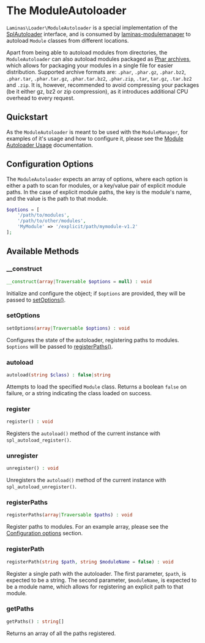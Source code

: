 # The ModuleAutoloader

`Laminas\Loader\ModuleAutoloader` is a special implementation of the
[SplAutoloader](spl-autoloader.md) interface, and is consumed by
[laminas-modulemanager](https://github.com/laminas/laminas-modulemanager) to
autoload `Module` classes from different locations.

Apart from being able to autoload modules from directories, the
`ModuleAutoloader` can also autoload modules packaged as [Phar
archives](http://php.net/phar), which allows for packaging your modules in a
single file for easier distribution. Supported archive formats are: `.phar`,
`.phar.gz`, `.phar.bz2`, `.phar.tar`, `.phar.tar.gz`, `.phar.tar.bz2`,
`.phar.zip`, `.tar`, `tar.gz`, `.tar.bz2` and `.zip`. It is, however,
recommended to avoid compressing your packages (be it either gz, bz2 or zip
compression), as it introduces additional CPU overhead to every request.

## Quickstart

As the `ModuleAutoloader` is meant to be used with the `ModuleManager`, for
examples of it's usage and how to configure it, please see the
[Module Autoloader Usage](https://docs.laminas.dev/laminas-modulemanager/module-autoloader/)
documentation.

## Configuration Options

The `ModuleAutoloader` expects an array of options, where each option is either
a path to scan for modules, or a key/value pair of explicit module paths. In the
case of explicit module paths, the key is the module's name, and the value is
the path to that module.

```php
$options = [
    '/path/to/modules',
    '/path/to/other/modules',
    'MyModule' => '/explicit/path/mymodule-v1.2'
];
```

## Available Methods

### \_\_construct

```php
__construct(array|Traversable $options = null) : void
```

Initialize and configure the object; if `$options` are provided, they will be
passed to [setOptions()](#setoptions).

### setOptions

```php
setOptions(array|Traversable $options) : void
```

Configures the state of the autoloader, registering paths to modules. `$options`
will be passed to [registerPaths()](#registerpaths).

### autoload

```php
autoload(string $class) : false|string
```

Attempts to load the specified `Module` class. Returns a boolean `false` on
failure, or a string indicating the class loaded on success.

### register

```php
register() : void
```

Registers the `autoload()` method of the current instance with
`spl_autoload_register()`.

### unregister

```php
unregister() : void
```

Unregisters the `autoload()` method of the current instance with
`spl_autoload_unregister()`.

### registerPaths

```php
registerPaths(array|Traversable $paths) : void
```

Register paths to modules. For an example array, please see the
[Configuration options](#configuration-options) section.

### registerPath

```php
registerPath(string $path, string $moduleName = false) : void
```

Register a single path with the autoloader. The first parameter, `$path`, is
expected to be a string. The second parameter, `$moduleName`, is expected to be
a module name, which allows for registering an explicit path to that module.

### getPaths

```php
getPaths() : string[]
```

Returns an array of all the paths registered.
